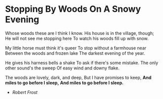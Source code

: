 # Stopping By Woods On A Snowy Evening
Whose woods these are I think I know.
His house is in the village, though;
He will not see me stopping here
To watch his woods fill up with snow.

My little horse must think it's queer
To stop without a farmhouse near
Between the woods and frozen lake
The darkest evening of the year.

He gives his harness bells a shake
To ask if there's some mistake.
The only other sound's the sweep
Of easy wind and downy flake.

The woods are lovely, dark, and deep,
But I have promises to keep,
**And miles to go before I sleep,**
**And miles to go before I sleep.**
- *Robert Frost*

